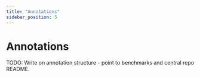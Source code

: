 ```yaml
---
title: "Annotations"
sidebar_position: 5
---
```


# Annotations

TODO: Write on annotation structure - point to benchmarks and central repo README.

